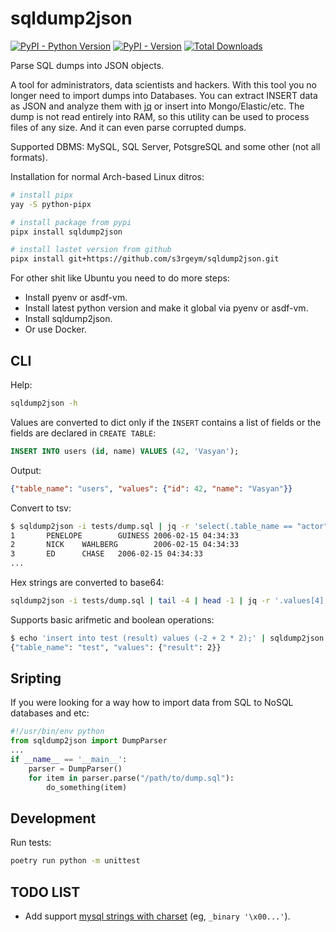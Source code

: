 # sqldump2json

[![PyPI - Python Version](https://img.shields.io/pypi/pyversions/sqldump2json)]() [![PyPI - Version](https://img.shields.io/pypi/v/sqldump2json)]() [![Total Downloads](https://static.pepy.tech/badge/sqldump2json)]()

Parse SQL dumps into JSON objects.

A tool for administrators, data scientists and hackers. With this tool you no longer need to import dumps into Databases. You can extract INSERT data as JSON and analyze them with [jq](https://github.com/jqlang/jq) or insert into Mongo/Elastic/etc. The dump is not read entirely into RAM, so this utility can be used to process files of any size. And it can even parse corrupted dumps.

Supported DBMS: MySQL, SQL Server, PotsgreSQL and some other (not all formats).

Installation for normal Arch-based Linux ditros:

```bash
# install pipx
yay -S python-pipx

# install package from pypi
pipx install sqldump2json

# install lastet version from github
pipx install git+https://github.com/s3rgeym/sqldump2json.git
```

For other shit like Ubuntu you need to do more steps:

* Install pyenv or asdf-vm.
* Install latest python version and make it global via pyenv or asdf-vm.
* Install sqldump2json.
* Or use Docker.

## CLI

Help:

```bash
sqldump2json -h
```

Values are converted to dict only if the `INSERT` contains a list of fields or the fields are declared in `CREATE TABLE`:

```sql
INSERT INTO users (id, name) VALUES (42, 'Vasyan');
```

Output:

```json
{"table_name": "users", "values": {"id": 42, "name": "Vasyan"}}
```

Convert to tsv:

```bash
$ sqldump2json -i tests/dump.sql | jq -r 'select(.table_name == "actor").values | @tsv'
1       PENELOPE        GUINESS 2006-02-15 04:34:33
2       NICK    WAHLBERG        2006-02-15 04:34:33
3       ED      CHASE   2006-02-15 04:34:33
...
```

Hex strings are converted to base64:

```bash
sqldump2json -i tests/dump.sql | tail -4 | head -1 | jq -r '.values[4]' | base64 -d > image.png
```

Supports basic arifmetic and boolean operations:

```bash
$ echo 'insert into test (result) values (-2 + 2 * 2);' | sqldump2json
{"table_name": "test", "values": {"result": 2}}
```

## Sripting

If you were looking for a way how to import data from SQL to NoSQL databases and etc:

```python
#!/usr/bin/env python
from sqldump2json import DumpParser
...
if __name__ == '__main__':
    parser = DumpParser()
    for item in parser.parse("/path/to/dump.sql"):
        do_something(item)
```

## Development

Run tests:

```bash
poetry run python -m unittest
```

## TODO LIST

* Add support [mysql strings with charset](https://dev.mysql.com/doc/refman/8.0/en/charset-introducer.html) (eg, `_binary '\x00...'`).
